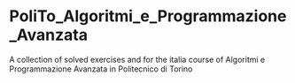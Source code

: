 # PoliTo_Algoritmi_e_Programmazione_Avanzata
A collection of solved exercises and for the italia course of Algoritmi e Programmazione Avanzata in Politecnico di Torino
